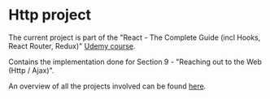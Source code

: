 # Http project
The current project is part of the "React - The Complete Guide (incl Hooks, React Router, Redux)" [Udemy course](https://www.udemy.com/course/react-the-complete-guide-incl-redux/).

Contains the implementation done for Section 9 - "Reaching out to the Web (Http / Ajax)".

An overview of all the projects involved can be found [here](https://github.com/mariamihai/udemy-react-overview).